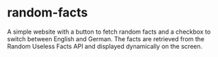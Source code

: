 # random-facts
 A simple website with a button to fetch random facts and a checkbox to switch between English and German. The facts are retrieved from the Random Useless Facts API and displayed dynamically on the screen.
